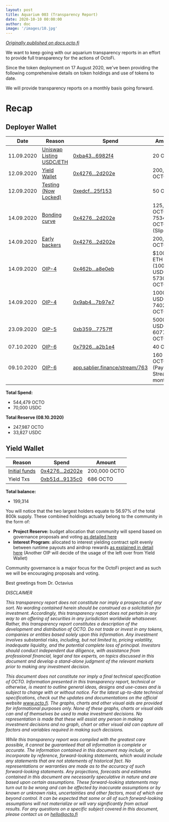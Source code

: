 ```yaml
---
layout: post
title: Aquarium 003 (Transparency Report)
date: 2020-10-10 00:00:00
author: doc
image: '/images/10.jpg'
---
```


[*Originally published on docs.octo.fi*](https://docs.octo.fi/docs/aquarium/t003/)

We want to keep going with our aquarium transparency reports in an effort to provide full transparency for the actions of OctoFi. 

Since the token deployment on 17 August 2020, we've been providing the following comprehensive details on token holdings and use of tokens to date. 

We will provide transparency reports on a monthly basis going forward.


# Recap 

## Deployer Wallet

| Date | Reason | Spend | Amount |
|-|-|-|-|
| 11.09.2020 | [Uniswap Listing USDC/ETH][2] | [0xba43...6982f4][1] | 20 OCTO |
| 12.09.2020 | [Yield Wallet][2] | [0x4276...2d202e][3] | 200,000 OCTO |
| 12.09.2020 | [Testing (Now Locked)][2] | [0xedcf...25f153][6] | 50 OCTO |
| 14.09.2020 | [Bonding curve][2] | [0x4276...2d202e][3] | 125,000 OCTO<br> 7534 OCTO  (Slippage) |
| 14.09.2020 | [Early backers][2] | [0x4276...2d202e][3] | 200,000 OCTO |
| 14.09.2020 | [OIP-4][5] | [0x462b...a8e0eb][7] | $10000 ETH (10000 USDC)<br> 5730 OCTO |
| 14.09.2020 | [OIP-4][5] | [0x9ab4...7b97e7][8] | 10000 USDC<br> 7402 OCTO  |
| 23.09.2020 | [OIP-5][10] | [0xb359...7757ff][9] | 50000 USDC  6077 OCTO |
| 07.10.2020 | [OIP-6][11] | [0x7926...a2b1e4][12] | 40 OCTO  |
| 09.10.2020 | [OIP-6][11] | [app.sablier.finance/stream/763][13] | 160 OCTO (Payment Stream 3 month) |

**Total Spend:** 

- 544,479 OCTO 
- 70,000 USDC

**Total Reserve (08.10.2020)**

- 247,987 OCTO 
- 33,827 USDC

## Yield Wallet

| Reason | Spend | Amount |
|-|-|-|
| [Initial funds][2] | [0x4276...2d202e][3] | 200,000 OCTO |
| Yield Txs | [0xb51d...9135c0][14] | 686 OCTO |

**Total balance:**

- 199,314 

You will notice that the two largest holders equate to 56.97% of the total 800k supply. These combined holdings actually belong to the community in the form of:

- **Project Reserve:** budget allocation that community will spend based on governance proposals and voting [as detailed here](https://octo.fi/blog/project-reserve)
- **Interest Program:** allocated to interest yielding contract split evenly between runtime payouts and airdrop rewards [as explained in detail here](https://octo.fi/blog/interest-pool) (Another OIP will decide of the usage of the left over from Yield Wallet) 

Community governance is a major focus for the OctoFi project and as such we will be encouraging proposals and voting. 

Best greetings from Dr. Octavius

*DISCLAIMER*

*This transparency report does not constitute nor imply a prospectus of any sort. No wording contained herein should be construed as a solicitation for investment. Accordingly, this transparency report does not pertain in any way to an offering of securities in any jurisdiction worldwide whatsoever. Rather, this transparency report constitutes a description of the development and distribution of OCTO. Do not trade or invest in any tokens, companies or entities based solely upon this information. Any investment involves substantial risks, including, but not limited to, pricing volatility, inadequate liquidity, and the potential complete loss of principal. Investors should conduct independent due diligence, with assistance from professional financial, legal and tax experts, on topics discussed in this document and develop a stand-alone judgment of the relevant markets prior to making any investment decision.*

*This document does not constitute nor imply a final technical specification of OCTO. Information presented in this transparency report, technical or otherwise, is meant to outline general ideas, designs and use-cases and is subject to change with or without notice. For the latest up-to-date technical specifications, check out the updates and documentations on the official website www.octo.fi. The graphs, charts and other visual aids are provided for informational purposes only. None of these graphs, charts or visual aids can and of themselves be used to make investment decisions. No representation is made that these will assist any person in making investment decisions and no graph, chart or other visual aid can capture all factors and variables required in making such decisions.*

*While this transparency report was compiled with the greatest care possible, it cannot be guaranteed that all information is complete or accurate. The information contained in this document may include, or incorporate by reference, forward-looking statements, which would include any statements that are not statements of historical fact. No representations or warranties are made as to the accuracy of such forward-looking statements. Any projections, forecasts and estimates contained in this document are necessarily speculative in nature and are based upon certain assumptions. These forward-looking statements may turn out to be wrong and can be affected by inaccurate assumptions or by known or unknown risks, uncertainties and other factors, most of which are beyond control. It can be expected that some or all of such forward-looking assumptions will not materialize or will vary significantly from actual results. For any questions on a specific subject covered in this document, please contact us on hello@octo.fi*

[1]: https://etherscan.io/tx/0xba43a991fa7b9f6f3de4ceae1cf991c00ecf34495f0c6ce537088dea8e6982f4
[2]: https://octo.fi/blog/aquarium-one
[3]: https://etherscan.io/tx/0x4276dd25f6e24c9959c4beda09a5f487772019d2c94fd516947562bf3d2d202e
[4]: https://octo.fi/blog/aquarium-one
[5]: https://twitter.com/octofinance/status/1305529990448951301?s=20
[6]: https://etherscan.io/tx/0xedcf1d415d4983860d0d22aea8dc7094f36c5e39ef95af0359fcd6370325f153
[7]: https://etherscan.io/tx/0x462b882acc65e333f923f13486ed85d60dfa169c8b592dd4b1b399ed6da8e0eb
[8]: https://etherscan.io/tx/0x9ab4d3951f56fd739a798881e9d369186aea24e6a6f4f5250337234f4b7b97e7
[9]: https://etherscan.io/tx/0xb3598b488ab69251d5ba460a1dcef4be042494c15dc1477402df5113497757ff
[10]: https://twitter.com/octofinance/status/1308761125912064000?s=20
[11]: https://snapshot.page/#/octofi/proposal/QmZg2SnCzxQ7a2b4JMmEr8VnFVHBfLQYurfZeopFXL9pks
[12]: https://etherscan.io/tx/0x7926b95f8f9c6721f97128b8a83acf9ab5f38da3f60a62b94f8c793631a2b1e4
[13]: https://app.sablier.finance/stream/763
[14]: https://etherscan.io/token/0x7240aC91f01233BaAf8b064248E80feaA5912BA3?a=0xb51d93791e19d8cf1fdf1851aa97e7695a9135c0
